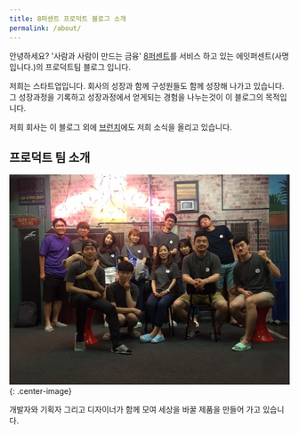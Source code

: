 ```yaml
---
title: 8퍼센트 프로덕트 블로그 소개
permalink: /about/
---
```


안녕하세요? '사람과 사람이 만드는 금융' [8퍼센트](https://8percent.kr)를 서비스 하고 있는 에잇퍼센트(사명입니다.)의 프로덕트팀 블로그 입니다.

저희는 스타트업입니다. 회사의 성장과 함께 구성원들도 함께 성장해 나가고 있습니다. 그 성장과정을 기록하고 성장과정에서 얻게되는 경험을 나누는것이 이 블로그의 목적입니다.

저희 회사는 이 블로그 외에 [브런치](https://brunch.co.kr/magazine/8percent)에도 저희 소식을 올리고 있습니다.

## 프로덕트 팀 소개

![팀](/images/about-1.jpg){: .center-image}

개발자와 기획자 그리고 디자이너가 함께 모여 세상을 바꿀 제품을 만들어 가고 있습니다.
